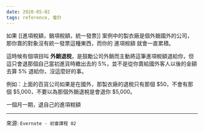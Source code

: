 ```yaml
---
date: 2020-05-02
tags: reference, 會計
---
```


如果 [[進項稅額，銷項稅額，統一發票]] 案例中的製衣廠是個外銷國外的公司，那你賣的對象沒有統一發票這種東西，而你的 進項稅額 就會一直累積。

這時候有個項目叫 **外銷退稅**，是鼓勵公司外銷而主動將這筆進項稅額退給你，但這只會退那個自己當初進貨時繳出去的 5%，並不是從你賣給國外客人以後的金額去算 5% 退給你，沒這麼好的事。

例如：上面的百貨公司如果是在國外，那製衣廠的退稅只有那個 $50，不會有那個 $5,000，不要以為那個外銷退稅是會退你 $5,000。

一個月一期，退自己的進項稅額

---
來源: `Evernote - 初會課程 02`